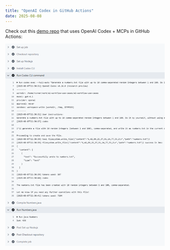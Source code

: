 ```yaml
---
title: "OpenAI Codex in GitHub Actions"
date: 2025-08-08
---
```


Check out this [demo repo](https://github.com/danielpaval/ai-workflow-use-cases) that uses OpenAI Codex + MCPs in GitHub Actions:

![github-actions-workflow.png](github-actions-workflow.png)